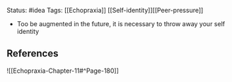Status: #idea
Tags: [[Echopraxia]] [[Self-identity]][[Peer-pressure]]

* Too be augmented in the future, it is necessary to throw away your self identity

## References

![[Echopraxia-Chapter-11#^Page-180]]